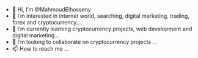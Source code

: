 - 👋 Hi, I’m @MahmoudElhosseny
- 👀 I’m interested in internet world, searching, digital marketing, trading, forex and cryptocurrency...
- 🌱 I’m currently learning cryptocurrency projects, web development and digital marketing...
- 💞️ I’m looking to collaborate on cryptocurrency projects ...
- 📫 How to reach me ...

<!---
MahmoudElhosseny/MahmoudElhosseny is a ✨ special ✨ repository because its `README.md` (this file) appears on your GitHub profile.
You can click the Preview link to take a look at your changes.
--->
